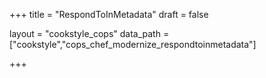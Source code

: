 +++
title = "RespondToInMetadata"
draft = false

layout = "cookstyle_cops"
data_path = ["cookstyle","cops_chef_modernize_respondtoinmetadata"]

+++

<!-- The content of this page is automatically generated from the
cops_chef_modernize_respondtoinmetadata.yml file in github.com/chef/cookstyle/blob/master/docs-chef-io/data/cookstyle/. -->
